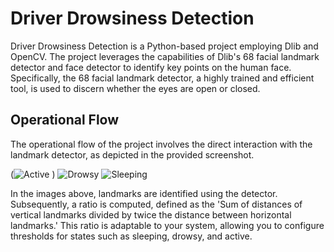 # Driver Drowsiness Detection

Driver Drowsiness Detection is a Python-based project employing Dlib and OpenCV. The project leverages the capabilities of Dlib's 68 facial landmark detector and face detector to identify key points on the human face. Specifically, the 68 facial landmark detector, a highly trained and efficient tool, is used to discern whether the eyes are open or closed.



## Operational Flow

The operational flow of the project involves the direct interaction with the landmark detector, as depicted in the provided screenshot.

(![Active](https://github.com/github2411/Driver-Drowsiness-Detection/assets/67455073/75497800-2c8a-41e5-8854-eca3663357f0)
)
![Drowsy](https://github.com/github2411/Driver-Drowsiness-Detection/assets/67455073/a1897c7d-2d31-480d-98c7-7ebeb479928f)
![Sleeping](https://github.com/github2411/Driver-Drowsiness-Detection/assets/67455073/dc392275-a051-4ed6-ab58-cd416891c75f)


In the images above, landmarks are identified using the detector. Subsequently, a ratio is computed, defined as the 'Sum of distances of vertical landmarks divided by twice the distance between horizontal landmarks.' This ratio is adaptable to your system, allowing you to configure thresholds for states such as sleeping, drowsy, and active.

